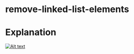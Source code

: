 # remove-linked-list-elements

# Explanation
[![Alt text](https://img.youtube.com/vi/Z9NLxRKreO0/0.jpg)](https://www.youtube.com/watch?v=Z9NLxRKreO0)

